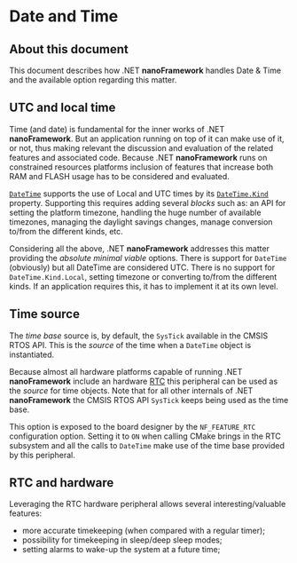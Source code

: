 # Date and Time

## About this document

This document describes how .NET **nanoFramework** handles Date & Time and the available option regarding this matter.

## UTC and local time

Time (and date) is fundamental for the inner works of .NET **nanoFramework**. But an application running on top of it can make use of it, or not, thus making relevant the discussion and evaluation of the related features and associated code.
Because .NET **nanoFramework** runs on constrained resources platforms inclusion of features that increase both RAM and FLASH usage has to be considered and evaluated.

[`DateTime`](https://msdn.microsoft.com/en-us/library/system.datetime(v=vs.110).aspx) supports the use of Local and UTC times by its [`DateTime.Kind`](https://msdn.microsoft.com/en-us/library/system.datetime.kind(v=vs.110).aspx) property. Supporting this requires adding several _blocks_ such as: an API for setting the platform timezone, handling the huge number of available timezones, managing the daylight savings changes, manage conversion to/from the different kinds, etc.

Considering all the above, .NET **nanoFramework** addresses this matter providing the _absolute minimal viable_ options.
There is support for `DateTime` (obviously) but all DateTime are considered UTC. There is no support for `DateTime.Kind.Local`, setting timezone or converting to/from the different kinds.
If an application requires this, it has to implement it at its own level.

## Time source

The _time base_ source is, by default, the `SysTick` available in the CMSIS RTOS API.
This is the _source_ of the time when a `DateTime` object is instantiated.

Because almost all hardware platforms capable of running .NET **nanoFramework** include an hardware [RTC](https://en.wikipedia.org/wiki/Real-time_clock) this peripheral can be used as the _source_ for time objects.
Note that for all other internals of .NET **nanoFramework** the CMSIS RTOS API `SysTick` keeps being used as the time base.

This option is exposed to the board designer by the `NF_FEATURE_RTC` configuration option. Setting it to `ON` when calling CMake brings in the RTC subsystem and all the calls to `DateTime` make use of the time base provided by this peripheral.  

## RTC and hardware

Leveraging the RTC hardware peripheral allows several interesting/valuable features:

- more accurate timekeeping (when compared with a regular timer);
- possibility for timekeeping in sleep/deep sleep modes;
- setting alarms to wake-up the system at a future time;
